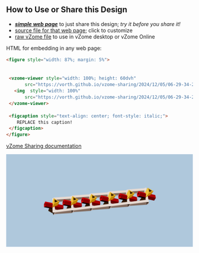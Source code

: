 
## How to Use or Share this Design

 - [***simple web page***](<https://vorth.github.io/vzome-sharing/2024/12/05/06-29-34-226Z-red-yellow-cross-bob-6-gang-CONFORMING/>) to just share this design; *try it before you share it!*
 - [source file for that web page](<https://github.com/vorth/vzome-sharing/edit/main/2024/12/05/06-29-34-226Z-red-yellow-cross-bob-6-gang-CONFORMING/index.md>); click to customize
 - [raw vZome file](<https://raw.githubusercontent.com/vorth/vzome-sharing/main/2024/12/05/06-29-34-226Z-red-yellow-cross-bob-6-gang-CONFORMING/red-yellow-cross-bob-6-gang-CONFORMING.vZome>) to use in vZome desktop or vZome Online
 
 HTML for embedding in any web page:
 ```html
<figure style="width: 87%; margin: 5%">
  
  
  <vzome-viewer style="width: 100%; height: 60dvh" 
        src="https://vorth.github.io/vzome-sharing/2024/12/05/06-29-34-226Z-red-yellow-cross-bob-6-gang-CONFORMING/red-yellow-cross-bob-6-gang-CONFORMING.vZome" >
    <img  style="width: 100%"
        src="https://vorth.github.io/vzome-sharing/2024/12/05/06-29-34-226Z-red-yellow-cross-bob-6-gang-CONFORMING/red-yellow-cross-bob-6-gang-CONFORMING.png" >
  </vzome-viewer>

  <figcaption style="text-align: center; font-style: italic;">
     REPLACE this caption!
  </figcaption>
</figure>

 ```

[vZome Sharing documentation](https://vzome.github.io/vzome/sharing.html#how-it-works)

![Image](<red-yellow-cross-bob-6-gang-CONFORMING.png>)

